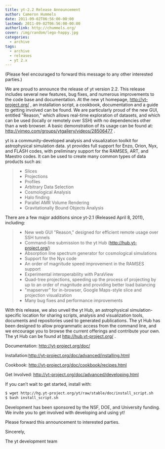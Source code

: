 ```yaml
---
title: yt-2.2 Release Announcement
author: Cameron Hummels
date: 2011-09-02T06:56:00-00:00
lastmod: 2011-09-02T06:56:00-00:00
authorlink: http://chummels.org/
cover: /img/random/lego-happy.jpg
categories:
  - archive
tags:
  - archive
  - releases
  - yt 2.x
---
```

(Please feel encouraged to forward this message to any other interested
parties.)

We are proud to announce the release of yt version 2.2. This release
includes several new features, bug fixes, and numerous improvements to
the code base and documentation. At the new yt homepage,
<http://yt-project.org/> , an installation script, a cookbook,
documentation and a guide to getting involved can be found. We are
particularly proud of the new GUI, entitled "Reason," which allows
real-time exploration of datasets, and which can be used (locally or
remotely over SSH) with no dependencies other than a web browser. A
basic demonstration of its usage can be found at:
<http://vimeo.com/groups/ytgallery/videos/28506477> .

yt is a community-developed analysis and visualization toolkit for
astrophysical simulation data. yt provides full support for Enzo, Orion,
Nyx, and FLASH codes, with preliminary support for the RAMSES, ART, and
Maestro codes. It can be used to create many common types of data
products such as:

> -   Slices
> -   Projections
> -   Profiles
> -   Arbitrary Data Selection
> -   Cosmological Analysis
> -   Halo finding
> -   Parallel AMR Volume Rendering
> -   Gravitationally Bound Objects Analysis

There are a few major additions since yt-2.1 (Released April 8, 2011),
including:

> -   New web GUI "Reason," designed for efficient remote usage over SSH
>     tunnels
> -   Command-line submission to the yt Hub
>     (<http://hub.yt-project.org/>)
> -   Absorption line spectrum generator for cosmological simulations
> -   Support for the Nyx code
> -   An order of magnitude speed improvement in the RAMSES support
> -   Experimental interoperability with ParaView
> -   Quad-tree projections, speeding up the process of projecting by up
>     to an order of magnitude and providing better load balancing
> -   "mapserver" for in-browser, Google Maps-style slice and projection
>     visualization
> -   Many bug fixes and performance improvements

With this release, we also unveil the yt Hub, an astrophysical
simulation-specific location for sharing scripts, analysis and
visualization tools, documents and repositories used to generated
publications. The yt Hub has been designed to allow programmatic access
from the command line, and we encourage you to browse the current
offerings and contribute your own. The yt Hub can be found at
<http://hub.yt-project.org/> .

Documentation: <http://yt-project.org/doc/>

Installation:<http://yt-project.org/doc/advanced/installing.html>

Cookbook: <http://yt-project.org/doc/cookbook/recipes.html>

Get Involved: <http://yt-project.org/doc/advanced/developing.html>

If you can’t wait to get started, install with:

``` bash
$ wget http://hg.yt-project.org/yt/raw/stable/doc/install_script.sh
$ bash install_script.sh
```

Development has been sponsored by the NSF, DOE, and University funding.
We invite you to get involved with developing and using yt!

Please forward this announcement to interested parties.

Sincerely,

The yt development team

